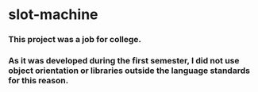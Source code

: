 # slot-machine

### This project was a job for college. 
### As it was developed during the first semester, I did not use object orientation or libraries outside the language standards for this reason. 
